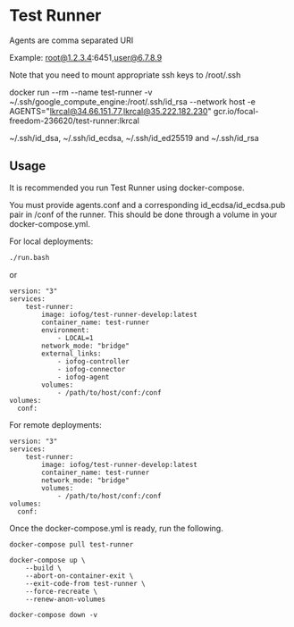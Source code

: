 # Test Runner

Agents are comma separated URI

Example:
    root@1.2.3.4:6451,user@6.7.8.9

Note that you need to mount appropriate ssh keys to /root/.ssh

docker run --rm --name test-runner -v ~/.ssh/google_compute_engine:/root/.ssh/id_rsa --network host -e AGENTS="lkrcal@34.66.151.77,lkrcal@35.222.182.230" gcr.io/focal-freedom-236620/test-runner:lkrcal


 ~/.ssh/id_dsa, ~/.ssh/id_ecdsa, ~/.ssh/id_ed25519 and ~/.ssh/id_rsa

## Usage

It is recommended you run Test Runner using docker-compose.

You must provide agents.conf and a corresponding id_ecdsa/id_ecdsa.pub pair in /conf of the runner. This should be done through a volume in your docker-compose.yml.

For local deployments:
```bash
./run.bash
```
or 
```
version: "3"
services:
    test-runner:
        image: iofog/test-runner-develop:latest
        container_name: test-runner
        environment:
            - LOCAL=1
        network_mode: "bridge"
        external_links: 
            - iofog-controller
            - iofog-connector
            - iofog-agent
        volumes:
            - /path/to/host/conf:/conf
volumes:
  conf:
```

For remote deployments:
```
version: "3"
services:
    test-runner:
        image: iofog/test-runner-develop:latest
        container_name: test-runner
        network_mode: "bridge"
        volumes:
            - /path/to/host/conf:/conf
volumes:
  conf:
```

Once the docker-compose.yml is ready, run the following.

```
docker-compose pull test-runner

docker-compose up \
    --build \
    --abort-on-container-exit \
    --exit-code-from test-runner \
    --force-recreate \
    --renew-anon-volumes

docker-compose down -v
```
